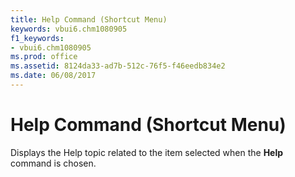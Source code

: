 ```yaml
---
title: Help Command (Shortcut Menu)
keywords: vbui6.chm1080905
f1_keywords:
- vbui6.chm1080905
ms.prod: office
ms.assetid: 8124da33-ad7b-512c-76f5-f46eedb834e2
ms.date: 06/08/2017
---
```



# Help Command (Shortcut Menu)

Displays the Help topic related to the item selected when the  **Help** command is chosen.


